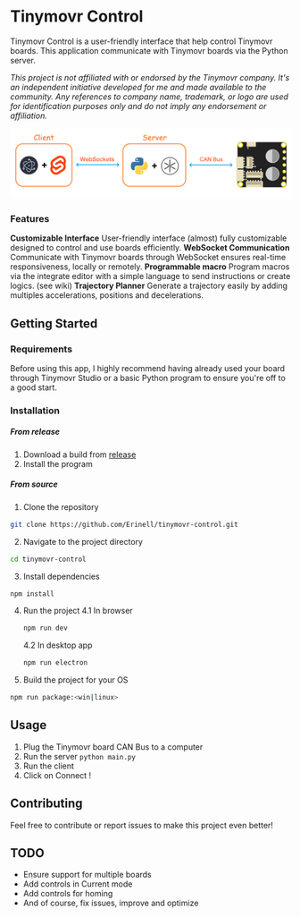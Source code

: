 # Tinymovr Control
Tinymovr Control is a user-friendly interface that help control Tinymovr boards. This application communicate with Tinymovr boards via the Python server.

*This project is not affiliated with or endorsed by the Tinymovr company. It's an independent initiative developed for me and made available to the community.
Any references to company name, trademark, or logo are used for identification purposes only and do not imply any endorsement or affiliation.*

![Coms](docs/coms.png?raw=true)

### Features

**Customizable Interface**
User-friendly interface (almost) fully customizable designed to control and use boards efficiently.
**WebSocket Communication**
Communicate with Tinymovr boards through WebSocket ensures real-time responsiveness, locally or remotely.
**Programmable macro**
Program macros via the integrate editor with a simple language to send instructions or create logics. (see wiki)
**Trajectory Planner**
Generate a trajectory easily by adding multiples accelerations, positions and decelerations.

## Getting Started

### Requirements
Before using this app, I highly recommend having already used your board through Tinymovr Studio or a basic Python program to ensure you're off to a good start.

### Installation
##### From release
1. Download a build from [release](https://github.com/Erinell/tinymovr-control/releases)
2. Install the program

##### From source
1. Clone the repository
```bash
git clone https://github.com/Erinell/tinymovr-control.git
```

2. Navigate to the project directory
```bash
cd tinymovr-control
```

3. Install dependencies
```bash
npm install
```

4. Run the project
    4.1 In browser
    ```bash
    npm run dev
    ```
    4.2 In desktop app
    ```bash
    npm run electron
    ```

5. Build the project for your OS
```bash
npm run package:<win|linux>
```

## Usage
1. Plug the Tinymovr board CAN Bus to a computer
2. Run the server `python main.py`
3. Run the client
4. Click on Connect !

## Contributing
Feel free to contribute or report issues to make this project even better!

## TODO
- Ensure support for multiple boards
- Add controls in Current mode
- Add controls for homing
- And of course, fix issues, improve and optimize
